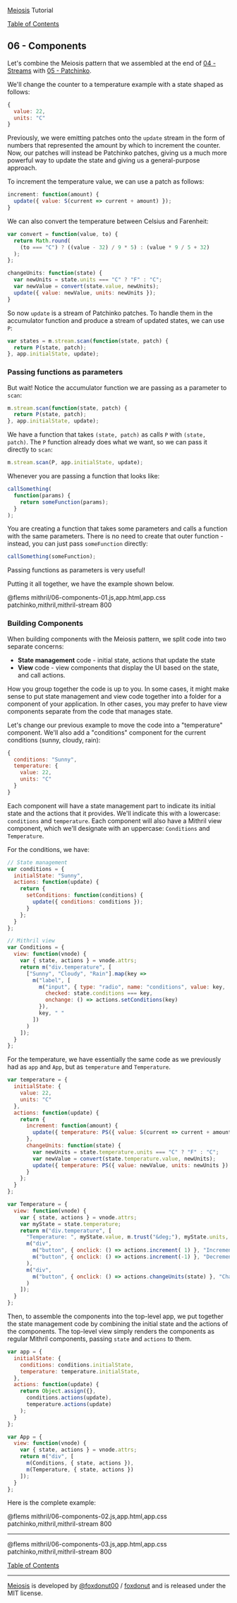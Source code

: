  [Meiosis](https://meiosis.js.org) Tutorial

[Table of Contents](toc.html)

## 06 - Components

Let's combine the Meiosis pattern that we assembled at the end of
[04 - Streams](04-streams-mithril.html) with [05 - Patchinko](05-patchinko-mithril.html).

We'll change the counter to a temperature example with a state shaped as follows:

```js
{
  value: 22,
  units: "C"
}
```

Previously, we were emitting patches onto the `update` stream in the form of numbers that
represented the amount by which to increment the counter. Now, our patches will instead be
Patchinko patches, giving us a much more powerful way to update the state and giving us a
general-purpose approach.

To increment the temperature value, we can use a patch as follows:

```js
increment: function(amount) {
  update({ value: S(current => current + amount) });
}
```

We can also convert the temperature between Celsius and Farenheit:

```js
var convert = function(value, to) {
  return Math.round(
    (to === "C") ? ((value - 32) / 9 * 5) : (value * 9 / 5 + 32)
  );
};

changeUnits: function(state) {
  var newUnits = state.units === "C" ? "F" : "C";
  var newValue = convert(state.value, newUnits);
  update({ value: newValue, units: newUnits });
}
```

So now `update` is a stream of Patchinko patches. To handle them in the accumulator function
and produce a stream of updated states, we can use `P`:

```js
var states = m.stream.scan(function(state, patch) {
  return P(state, patch);
}, app.initialState, update);
```

### Passing functions as parameters

But wait! Notice the accumulator function we are passing as a parameter to `scan`:

```js
m.stream.scan(function(state, patch) {
  return P(state, patch);
}, app.initialState, update);
```

We have a function that takes `(state, patch)` as calls `P` with `(state, patch)`. The `P`
function already does what we want, so we can pass it directly to `scan`:

```js
m.stream.scan(P, app.initialState, update);
```

Whenever you are passing a function that looks like:

```js
callSomething(
  function(params) {
    return someFunction(params);
  }
);
```

You are creating a function that takes some parameters and calls a function with the same
parameters. There is no need to create that outer function - instead, you can just pass
`someFunction` directly:

```js
callSomething(someFunction);
```

Passing functions as parameters is very useful!

Putting it all together, we have the example shown below.

@flems mithril/06-components-01.js,app.html,app.css patchinko,mithril,mithril-stream 800

### Building Components

When building components with the Meiosis pattern, we split code into two separate concerns:

- **State management** code - initial state, actions that update the state
- **View** code - view components that display the UI based on the state, and call actions.

How you group together the code is up to you. In some cases, it might make sense to put state
management and view code together into a folder for a component of your application. In other
cases, you may prefer to have view components separate from the code that manages state.

Let's change our previous example to move the code into a "temperature" component. We'll also
add a "conditions" component for the current conditions (sunny, cloudy, rain):

```js
{
  conditions: "Sunny",
  temperature: {
    value: 22,
    units: "C"
  }
}
```

Each component will have a state management part to indicate its initial state and the actions
that it provides. We'll indicate this with a lowercase: `conditions` and `temperature`. Each
component will also have a Mithril view component, which we'll designate with an uppercase:
`Conditions` and `Temperature`.

For the conditions, we have:

```js
// State management
var conditions = {
  initialState: "Sunny",
  actions: function(update) {
    return {
      setConditions: function(conditions) {
        update({ conditions: conditions });
      }
    };
  }
};

// Mithril view
var Conditions = {
  view: function(vnode) {
    var { state, actions } = vnode.attrs;
    return m("div.temperature", [
      ["Sunny", "Cloudy", "Rain"].map(key =>
        m("label", [
          m("input", { type: "radio", name: "conditions", value: key,
            checked: state.conditions === key,
            onchange: () => actions.setConditions(key)
          }),
          key, " "
        ])
      )
    ]);
  }
};
```

For the temperature, we have essentially the same code as we previously had as `app` and `App`,
but as `temperature` and `Temperature`.

```js
var temperature = {
  initialState: {
    value: 22,
    units: "C"
  },
  actions: function(update) {
    return {
      increment: function(amount) {
        update({ temperature: PS({ value: S(current => current + amount) }) });
      },
      changeUnits: function(state) {
        var newUnits = state.temperature.units === "C" ? "F" : "C";
        var newValue = convert(state.temperature.value, newUnits);
        update({ temperature: PS({ value: newValue, units: newUnits }) });
      }
    };
  }
};

var Temperature = {
  view: function(vnode) {
    var { state, actions } = vnode.attrs;
    var myState = state.temperature;
    return m("div.temperature", [
      "Temperature: ", myState.value, m.trust("&deg;"), myState.units,
      m("div",
        m("button", { onclick: () => actions.increment( 1) }, "Increment"),
        m("button", { onclick: () => actions.increment(-1) }, "Decrement")
      ),
      m("div",
        m("button", { onclick: () => actions.changeUnits(state) }, "Change Units")
      )
    ]);
  }
};
```

Then, to assemble the components into the top-level app, we put together the state management
code by combining the initial state and the actions of the components. The top-level view
simply renders the components as regular Mithril components, passing `state` and `actions`
to them.

```js
var app = {
  initialState: {
    conditions: conditions.initialState,
    temperature: temperature.initialState,
  },
  actions: function(update) {
    return Object.assign({},
      conditions.actions(update),
      temperature.actions(update)
    );
  }
};

var App = {
  view: function(vnode) {
    var { state, actions } = vnode.attrs;
    return m("div", [
      m(Conditions, { state, actions }),
      m(Temperature, { state, actions })
    ]);
  }
};
```

Here is the complete example:

@flems mithril/06-components-02.js,app.html,app.css patchinko,mithril,mithril-stream 800

-----

@flems mithril/06-components-03.js,app.html,app.css patchinko,mithril,mithril-stream 800

[Table of Contents](toc.html)

-----

[Meiosis](https://meiosis.js.org) is developed by [@foxdonut00](http://twitter.com/foxdonut00) / [foxdonut](https://github.com/foxdonut) and is released under the MIT license.
